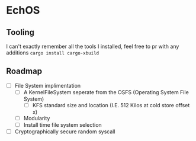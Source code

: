 # EchOS

## Tooling
I can't exactly remember all the tools I installed, feel free to pr with any additions
`cargo install cargo-xbuild`


## Roadmap
- [ ] File System implimentation
  - [ ] A KernelFileSystem seperate from the OSFS (Operating System File System) 
    - [ ] KFS standard size and location (I.E. 512 Kilos at cold store offset x)
  - [ ] Modularity
  - [ ] Install time file system selection
- [ ] Cryptographically secure random syscall
